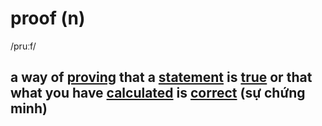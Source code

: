 # proof (n)

/pruːf/

## a way of [proving](prove-v.md#prove-something---to-show-it-is-true-chứng-minh) that a [statement](statement-n.md#something-that-you-say-or-write-that-gives-information-or-an-opinion-câu-câu-lệnh-mệnh-đề) is [true](true-adj.md#connected-with-facts-rather-than-things-that-have-been-invented-or-guessed-đúng-sự-thật) or that what you have [calculated](calculate-v.md#to-use-numbers-to-find-out-a-total-number-amount-distance-etc-tính-tính-toán) is [correct](correct-adj.md#accurate-or-true-without-any-mistakes-đúng-chính-xác) (sự chứng minh)